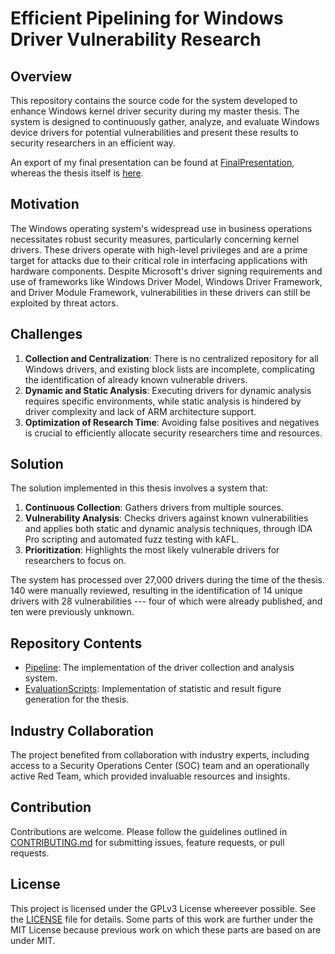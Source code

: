 # Efficient Pipelining for Windows Driver Vulnerability Research

## Overview

This repository contains the source code for the system developed to enhance Windows kernel driver security during my master thesis.
The system is designed to continuously gather, analyze, and evaluate Windows device drivers for potential vulnerabilities and present these results to security researchers in an efficient way.

An export of my final presentation can be found at [FinalPresentation](./FinalPresentation.pdf), whereas the thesis itself is [here](./MasterThesis.pdf).

## Motivation

The Windows operating system's widespread use in business operations necessitates robust security measures, particularly concerning kernel drivers.
These drivers operate with high-level privileges and are a prime target for attacks due to their critical role in interfacing applications with hardware components.
Despite Microsoft's driver signing requirements and use of frameworks like Windows Driver Model, Windows Driver Framework, and Driver Module Framework, vulnerabilities in these drivers can still be exploited by threat actors. 

## Challenges
1. **Collection and Centralization**: There is no centralized repository for all Windows drivers, and existing block lists are incomplete, complicating the identification of already known vulnerable drivers.
2. **Dynamic and Static Analysis**: Executing drivers for dynamic analysis requires specific environments, while static analysis is hindered by driver complexity and lack of ARM architecture support.
3. **Optimization of Research Time**: Avoiding false positives and negatives is crucial to efficiently allocate security researchers time and resources.

## Solution

The solution implemented in this thesis involves a system that:

1. **Continuous Collection**: Gathers drivers from multiple sources.
2. **Vulnerability Analysis**: Checks drivers against known vulnerabilities and applies both static and dynamic analysis techniques, through IDA Pro scripting and automated fuzz testing with kAFL.
3. **Prioritization**: Highlights the most likely vulnerable drivers for researchers to focus on.

The system has processed over 27,000 drivers during the time of the thesis.
140 were manually reviewed, resulting in the identification of 14 unique drivers with 28 vulnerabilities --- four of which were already published, and ten were previously unknown.

## Repository Contents

- [Pipeline](./Pipeline/): The implementation of the driver collection and analysis system.
- [EvaluationScripts](./EvaluationScripts/README.md): Implementation of statistic and result figure generation for the thesis.

## Industry Collaboration

The project benefited from collaboration with industry experts, including access to a Security Operations Center (SOC) team and an operationally active Red Team, which provided invaluable resources and insights.

## Contribution
Contributions are welcome. Please follow the guidelines outlined in [CONTRIBUTING.md](./CONTRIBUTING.md) for submitting issues, feature requests, or pull requests.

## License

This project is licensed under the GPLv3 License whereever possible. See the [LICENSE](./LICENSE) file for details.
Some parts of this work are further under the MIT License because previous work on which these parts are based on are under MIT.